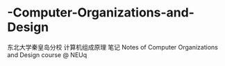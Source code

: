 # -Computer-Organizations-and-Design
东北大学秦皇岛分校 计算机组成原理 笔记 Notes of Computer Organizations and Design course @ NEUq
